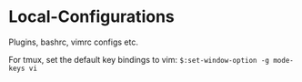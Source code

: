 # Local-Configurations
Plugins, bashrc, vimrc configs etc.


For tmux, set the default key bindings to vim:
  ```$:set-window-option -g mode-keys vi```
